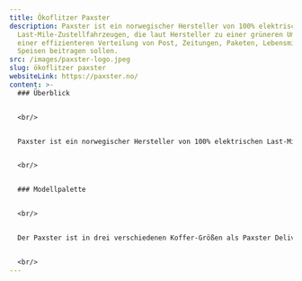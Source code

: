 ```yaml
---
title: Ökoflitzer Paxster
description: Paxster ist ein norwegischer Hersteller von 100% elektrischen
  Last-Mile-Zustellfahrzeugen, die laut Hersteller zu einer grüneren Umwelt und
  einer effizienteren Verteilung von Post, Zeitungen, Paketen, Lebensmitteln und
  Speisen beitragen sollen.
src: /images/paxster-logo.jpeg
slug: ökoflitzer paxster
websiteLink: https://paxster.no/
content: >-
  ### Überblick 


  <br/>


  Paxster ist ein norwegischer Hersteller von 100% elektrischen Last-Mile-Zustellfahrzeugen, die laut Hersteller zu einer grüneren Umwelt und einer effizienteren Verteilung von Post, Zeitungen, Paketen, Lebensmitteln und Speisen beitragen sollen. Der deutsche Vertrieb wird von der Firma Ökoflitzer (MVD Medien Vertrieb GmbH) mit Sitz in Dresden übernommen. 


  <br/>


  ### Modellpalette 


  <br/>


  Der Paxster ist in drei verschiedenen Koffer-Größen als Paxster Delivery, Paxster Cargo oder Paxster XL erhältlich. Die Modelle sind alle derart konzipiert, das selbst Briefkästen direkt angefahren werden können und das Fahrzeug für eine Zustellung nicht verlassen werden muss. 


  <br/>
---
```

